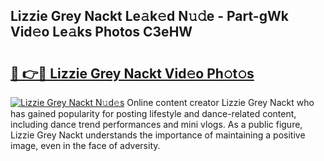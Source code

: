 ## Lizzie Grey Nackt Le𝚊k𝚎d N𝚞𝚍e - Part-gWk Vid𝚎o Le𝚊ks Photos C3eHW

# <h2><a href="http://fb1iuf.evod.top/?m=Lizzie+Grey+Nackt">🔗 👉🔴 Lizzie Grey Nackt Vid𝚎o Ph𝚘t𝚘s</a></h2>

[![Lizzie Grey Nackt N𝚞d𝚎s](https://i.imgur.com/8V9OHl7.gif)](http://fb1iuf.evod.top/?m=Lizzie+Grey+Nackt)
Online content creator Lizzie Grey Nackt who has gained popularity for posting lifestyle and dance-related content, including dance trend performances and mini vlogs. As a public figure, Lizzie Grey Nackt understands the importance of maintaining a positive image, even in the face of adversity. 
